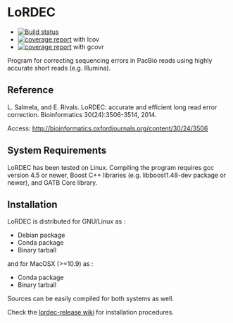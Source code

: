 # LoRDEC

- [![Build status](https://gite.lirmm.fr/rivals/lordec/badges/master/build.svg)](https://gite.lirmm.fr/rivals/lordec/commits/master)
- [![coverage report](https://gite.lirmm.fr/rivals/lordec/badges/master/coverage.svg?job=lcov)](http://rivals.lirmm.net/lordec/lcov/builds/rivals/lordec/index.html) with lcov
- [![coverage report](https://gite.lirmm.fr/rivals/lordec/badges/master/coverage.svg?job=gcovr)](http://rivals.lirmm.net/lordec/gcovr/index.html) with gcovr

Program for correcting sequencing errors in PacBio reads using highly accurate short reads (e.g. Illumina).

## Reference

L. Salmela, and E. Rivals. LoRDEC: accurate and efficient long read error correction. Bioinformatics 30(24):3506-3514, 2014.

Access: http://bioinformatics.oxfordjournals.org/content/30/24/3506

## System Requirements

LoRDEC has been tested on Linux. Compiling the program requires gcc version 4.5 or newer, Boost C++ libraries (e.g. libboost1.48-dev package or newer), and GATB Core library.

## Installation

LoRDEC is distributed for GNU/Linux as :

* Debian package
* Conda package
* Binary tarball

and for MacOSX (>=10.9) as :

* Conda package
* Binary tarball

Sources can be easily compiled for both systems as well.

Check the [lordec-release wiki](https://gite.lirmm.fr/lordec/lordec-releases/wikis/home) for installation procedures.
